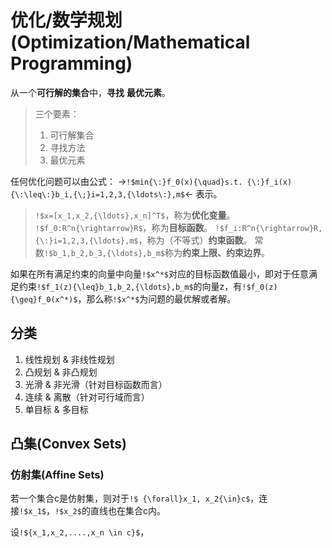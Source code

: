 # 优化/数学规划(Optimization/Mathematical Programming)

从一个**可行解的集合**中，__寻找__ **最优元素**。

>三个要素：
>
>1. 可行解集合
>2. 寻找方法
>3. 最优元素

任何优化问题可以由公式：
->`!$min{\:}f_0(x){\quad}s.t. {\:}f_i(x){\:\leq\:}b_i,{\;}i=1,2,3,{\ldots\:},m$`<-
表示。

> `!$x=[x_1,x_2,{\ldots},x_n]^T$`，称为**优化变量**。
>`!$f_0:R^n{\rightarrow}R$`，称为**目标函数**。
>`!$f_i:R^n{\rightarrow}R,{\:}i=1,2,3,{\ldots},m$`，称为（不等式）**约束函数**。
>常数`!$b_1,b_2,b_3,{\ldots},b_m$`称为**约束上限、约束边界**。

如果在所有满足约束的向量中向量`!$x^*$`对应的目标函数值最小，即对于任意满足约束`!$f_1(z){\leq}b_1,b_2,{\ldots},b_m$`的向量z，有`!$f_0(z){\geq}f_0(x^*)$`，那么称`!$x^*$`为问题的最优解或者解。

## 分类

1. 线性规划 & 非线性规划
2. 凸规划 & 非凸规划
3. 光滑 & 非光滑（针对目标函数而言）
4. 连续 & 离散（针对可行域而言）
5. 单目标 & 多目标

## 凸集(Convex Sets)

### 仿射集(Affine Sets)

若一个集合c是仿射集，则对于`!$ {\forall}x_1, x_2{\in}c$`，连接`!$x_1$`，`!$x_2$`的直线也在集合c内。

设`!${x_1,x_2,....,x_n \in c}$`，
